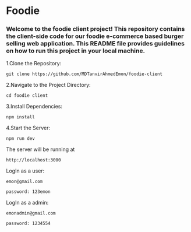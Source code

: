 # Foodie

### Welcome to the foodie client project! This repository contains the client-side code for our foodie e-commerce based burger selling web application. This README file provides guidelines on how to run this project in your local machine.


1.Clone the Repository:
```
git clone https://github.com/MDTanvirAhmedEmon/foodie-client
```

2.Navigate to the Project Directory:
```
cd foodie client
```

3.Install Dependencies:
```
npm install
```

4.Start the Server:
```
npm run dev
```

The server will be running at 
```
http://localhost:3000
```


LogIn as a user:

```
emon@gmail.com

password: 123emon
```

LogIn as a admin:

```
emonadmin@gmail.com

password: 1234554
```